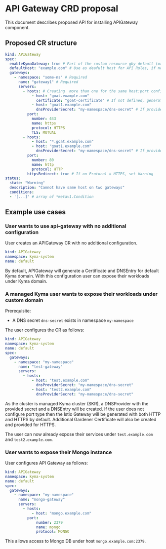 # API Gateway CRD proposal

This document describes proposed API for installing APIGateway component.

## Proposed CR structure

```yaml
kind: APIGateway
spec:
  enableKymaGateway: true # Part of the custom resource gby default (or true if not defined)
  defaultHost: "example.com" # Use as deafult host for API Rules, if not defined use Kyma host if `enableKymaGateway: true`, if both are false, require full host in API Gateway
  gateways:
    - namespace: "some-ns" # Required
      name: "gateway1" # Required
      servers:
        - hosts: # Creating  more than one for the same host:port configuration should result in  Warning
            - host: "goat.example.com"
              certificate: "goat-certificate" # If not defined, generate Gardener certificate
            - host: "goat1.example.com"
              dnsProviderSecret: "my-namespace/dns-secret" # If provided generate a DNS Entry with Gardener 
          port:
            number: 443
            name: https
            protocol: HTTPS
            TLS: MUTUAL
        - hosts:
            - host: "*.goat.example.com"
            - host: "goat1.example.com"
              dnsProviderSecret: "my-namespace/dns-secret" # If provided generate a DNS Entry with Gardener 
          port:
            number: 80
            name: http
            protocol: HTTP
          httpsRedirect: true # If on Protocol = HTTPS, set Warning
status:
  state: "Warning"
  description: "Cannot have same host on two gateways"
  conditions:
  - '[...]' # array of *metav1.Condition

```

## Example use cases

### User wants to use api-gateway with no additional configuration

User creates an APIGateway CR with no additional configuration.

```yaml
kind: APIGateway
namespace: kyma-system
name: default
```

By default, APIGateway will generate a Certificate and DNSEntry for default Kyma domain. With this configuration user can expose their workloads under Kyma domain.

### A managed Kyma user wants to expose their workloads under custom domain

Prerequisite:
- A DNS secret `dns-secret` exists in namespace `my-namespace`

The user configures the CR as follows:

```yaml
kind: APIGateway
namespace: kyma-system
name: default
spec:
  gateways:
    - namespace: "my-namespace"
      name: "test-gateway"
      servers:
        - hosts:
            - host: "test.example.com"
              dnsProviderSecret: "my-namespace/dns-secret"
            - host: "test2.example.com"
              dnsProviderSecret: "my-namespace/dns-secret"
```

As the cluster is managed Kyma cluster (SKR), a DNSProvider with the provided secret and a DNSEntry will be created. If the user does not configure port type then the Istio Gateway will be generated with both HTTP and HTTPS by default. Additional Gardener Certificate will also be created and provided for HTTPS.

The user can now already expose their services under `test.example.com` and `test2.example.com`.

### User wants to expose their Mongo instance

User configures API Gateway as follows: 

```yaml
kind: APIGateway
namespace: kyma-system
name: default
spec:
  gateways:
    - namespace: "my-namespace"
      name: "mongo-gateway"
      servers:
        - hosts:
            - host: "mongo.example.com"
          port:
              number: 2379
              name: mongo
              protocol: MONGO
```

This allows access to Mongo DB under host `mongo.example.com:2379`.
